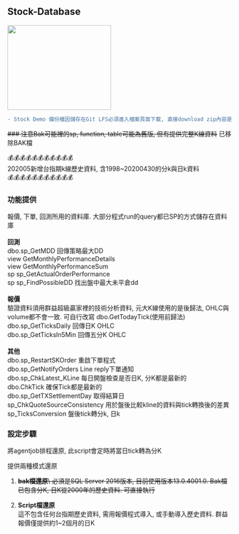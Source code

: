 ## Stock-Database
<img src="https://d1.awsstatic.com/logos/partners/microsoft/logo-SQLServer-vert.c0cb0df0cd1d6c8469d792abb5929239da36611a.png" width="233" height="190">

```diff 
- Stock Demo 備份檔因儲存在Git LFS必須進入檔案頁面下載, 直接download zip內容是空的 
```
~~### 注意Bak可能裡的sp, function, table可能為舊版, 但有提供完整K線資料~~
已移除BAK檔

:moneybag::moneybag::moneybag::moneybag::moneybag::moneybag::moneybag::moneybag::moneybag::moneybag::moneybag:<br>
202005新增台指期k線歷史資料, 含1998~20200430的分k與日k資料<br>
:moneybag::moneybag::moneybag::moneybag::moneybag::moneybag::moneybag::moneybag::moneybag::moneybag::moneybag:

### 功能提供
報價, 下單, 回測所用的資料庫. 大部分程式run的query都已SP的方式儲存在資料庫\
\
**回測**\
dbo.sp_GetMDD 回傳策略最大DD\
view GetMonthlyPerformanceDetails\
view GetMonthlyPerformanceSum\
sp sp_GetActualOrderPerformance\
sp sp_FindPossibleDD 找出盤中最大未平倉dd\
<br>
**報價**\
驗證資料須用群益超級贏家裡的技術分析資料, 元大K線使用的是後歸法, 
OHLC與volume都不會一致. 可自行改寫
dbo.GetTodayTick(使用前歸法)\
dbo.sp_GetTicksDaily 回傳日K OHLC\
dbo.sp_GetTicksIn5Min 回傳五分K OHLC\
\
**其他**\
dbo.sp_RestartSKOrder 重啟下單程式\
dbo.sp_GetNotifyOrders Line reply下單通知\
dbo.sp_ChkLatest_KLine 每日開盤檢查是否日K, 分K都是最新的\
dbo.ChkTick 確保Tick都是最新的\
dbo.sp_GetTXSettlementDay 取得結算日\
sp_ChkQuoteSourceConsistency 用於盤後比較kline的資料與tick轉換後的差異\
sp_TicksConversion 盤後tick轉分k, 日k

### 設定步驟
將agentjob排程還原, 此script會定時將當日tick轉為分K


提供兩種模式還原

1. ~~**bak檔還原**\ 
   必須是SQL Server 2016版本, 目前使用版本13.0.4001.0. Bak檔已包含分K, 日K從2000年的歷史資料. 可直接執行~~

2. **Script檔還原**\
   這不包含任何台指期歷史資料, 需用報價程式導入, 或手動導入歷史資料. 群益報價僅提供約1~2個月的日K
